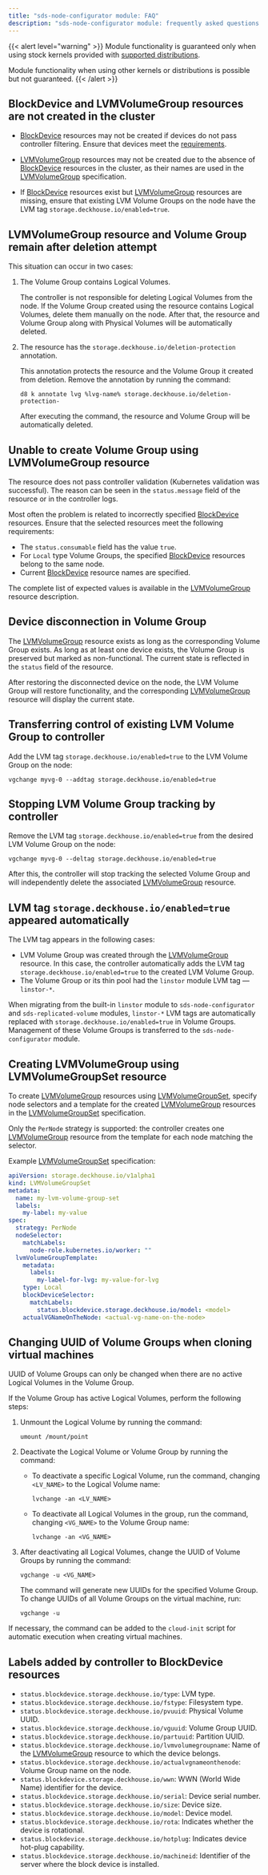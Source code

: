 ```yaml
---
title: "sds-node-configurator module: FAQ"
description: "sds-node-configurator module: frequently asked questions and answers."
---
```

{{< alert level="warning" >}}
Module functionality is guaranteed only when using stock kernels provided with [supported distributions](/products/kubernetes-platform/documentation/v1/reference/supported_versions.html#linux).

Module functionality when using other kernels or distributions is possible but not guaranteed.
{{< /alert >}}

## BlockDevice and LVMVolumeGroup resources are not created in the cluster

- [BlockDevice](./cr.html#blockdevice) resources may not be created if devices do not pass controller filtering. Ensure that devices meet the [requirements](./resources.html#controller-requirements-for-devices).

- [LVMVolumeGroup](./cr.html#lvmvolumegroup) resources may not be created due to the absence of [BlockDevice](./cr.html#blockdevice) resources in the cluster, as their names are used in the [LVMVolumeGroup](./cr.html#lvmvolumegroup) specification.

- If [BlockDevice](./cr.html#blockdevice) resources exist but [LVMVolumeGroup](./cr.html#lvmvolumegroup) resources are missing, ensure that existing LVM Volume Groups on the node have the LVM tag `storage.deckhouse.io/enabled=true`.

## LVMVolumeGroup resource and Volume Group remain after deletion attempt

This situation can occur in two cases:

1. The Volume Group contains Logical Volumes.

   The controller is not responsible for deleting Logical Volumes from the node. If the Volume Group created using the resource contains Logical Volumes, delete them manually on the node. After that, the resource and Volume Group along with Physical Volumes will be automatically deleted.

1. The resource has the `storage.deckhouse.io/deletion-protection` annotation.

   This annotation protects the resource and the Volume Group it created from deletion. Remove the annotation by running the command:

   ```shell
   d8 k annotate lvg %lvg-name% storage.deckhouse.io/deletion-protection-
   ```

   After executing the command, the resource and Volume Group will be automatically deleted.

## Unable to create Volume Group using LVMVolumeGroup resource

The resource does not pass controller validation (Kubernetes validation was successful). The reason can be seen in the `status.message` field of the resource or in the controller logs.

Most often the problem is related to incorrectly specified [BlockDevice](./cr.html#blockdevice) resources. Ensure that the selected resources meet the following requirements:

- The `status.consumable` field has the value `true`.
- For `Local` type Volume Groups, the specified [BlockDevice](./cr.html#blockdevice) resources belong to the same node.<!-- > - For `Shared` type Volume Groups, a single [BlockDevice](./cr.html#blockdevice) resource is specified. -->
- Current [BlockDevice](./cr.html#blockdevice) resource names are specified.

The complete list of expected values is available in the [LVMVolumeGroup](./cr.html#lvmvolumegroup) resource description.

## Device disconnection in Volume Group

The [LVMVolumeGroup](./cr.html#lvmvolumegroup) resource exists as long as the corresponding Volume Group exists. As long as at least one device exists, the Volume Group is preserved but marked as non-functional. The current state is reflected in the `status` field of the resource.

After restoring the disconnected device on the node, the LVM Volume Group will restore functionality, and the corresponding [LVMVolumeGroup](./cr.html#lvmvolumegroup) resource will display the current state.

## Transferring control of existing LVM Volume Group to controller

Add the LVM tag `storage.deckhouse.io/enabled=true` to the LVM Volume Group on the node:

```shell
vgchange myvg-0 --addtag storage.deckhouse.io/enabled=true
```

## Stopping LVM Volume Group tracking by controller

Remove the LVM tag `storage.deckhouse.io/enabled=true` from the desired LVM Volume Group on the node:

```shell
vgchange myvg-0 --deltag storage.deckhouse.io/enabled=true
```

After this, the controller will stop tracking the selected Volume Group and will independently delete the associated [LVMVolumeGroup](./cr.html#lvmvolumegroup) resource.

## LVM tag `storage.deckhouse.io/enabled=true` appeared automatically

The LVM tag appears in the following cases:

- LVM Volume Group was created through the [LVMVolumeGroup](./cr.html#lvmvolumegroup) resource. In this case, the controller automatically adds the LVM tag `storage.deckhouse.io/enabled=true` to the created LVM Volume Group.
- The Volume Group or its thin pool had the `linstor` module LVM tag — `linstor-*`.

When migrating from the built-in `linstor` module to `sds-node-configurator` and `sds-replicated-volume` modules, `linstor-*` LVM tags are automatically replaced with `storage.deckhouse.io/enabled=true` in Volume Groups. Management of these Volume Groups is transferred to the `sds-node-configurator` module.

## Creating LVMVolumeGroup using LVMVolumeGroupSet resource

To create [LVMVolumeGroup](./cr.html#lvmvolumegroup) resources using [LVMVolumeGroupSet](./cr.html#lvmvolumegroupset), specify node selectors and a template for the created [LVMVolumeGroup](./cr.html#lvmvolumegroup) resources in the [LVMVolumeGroupSet](./cr.html#lvmvolumegroupset) specification.

Only the `PerNode` strategy is supported: the controller creates one [LVMVolumeGroup](./cr.html#lvmvolumegroup) resource from the template for each node matching the selector.

Example [LVMVolumeGroupSet](./cr.html#lvmvolumegroupset) specification:

```yaml
apiVersion: storage.deckhouse.io/v1alpha1
kind: LVMVolumeGroupSet
metadata:
  name: my-lvm-volume-group-set
  labels:
    my-label: my-value
spec:
  strategy: PerNode
  nodeSelector:
    matchLabels:
      node-role.kubernetes.io/worker: ""
  lvmVolumeGroupTemplate:
    metadata:
      labels:
        my-label-for-lvg: my-value-for-lvg
    type: Local
    blockDeviceSelector:
      matchLabels:
        status.blockdevice.storage.deckhouse.io/model: <model>
    actualVGNameOnTheNode: <actual-vg-name-on-the-node>
```

## Changing UUID of Volume Groups when cloning virtual machines

UUID of Volume Groups can only be changed when there are no active Logical Volumes in the Volume Group.

If the Volume Group has active Logical Volumes, perform the following steps:

1. Unmount the Logical Volume by running the command:

   ```shell
   umount /mount/point
   ```

1. Deactivate the Logical Volume or Volume Group by running the command:

    - To deactivate a specific Logical Volume, run the command, changing `<LV_NAME>` to the Logical Volume name:

      ```shell
      lvchange -an <LV_NAME>
      ```

    - To deactivate all Logical Volumes in the group, run the command, changing `<VG_NAME>` to the Volume Group name:

      ```shell
      lvchange -an <VG_NAME>
      ```

1. After deactivating all Logical Volumes, change the UUID of Volume Groups by running the command:

   ```shell
   vgchange -u <VG_NAME>
   ```

   The command will generate new UUIDs for the specified Volume Group. To change UUIDs of all Volume Groups on the virtual machine, run:

   ```shell
   vgchange -u
   ```

If necessary, the command can be added to the `cloud-init` script for automatic execution when creating virtual machines.

## Labels added by controller to BlockDevice resources

- `status.blockdevice.storage.deckhouse.io/type`: LVM type.
- `status.blockdevice.storage.deckhouse.io/fstype`: Filesystem type.
- `status.blockdevice.storage.deckhouse.io/pvuuid`: Physical Volume UUID.
- `status.blockdevice.storage.deckhouse.io/vguuid`: Volume Group UUID.
- `status.blockdevice.storage.deckhouse.io/partuuid`: Partition UUID.
- `status.blockdevice.storage.deckhouse.io/lvmvolumegroupname`: Name of the [LVMVolumeGroup](./cr.html#lvmvolumegroup) resource to which the device belongs.
- `status.blockdevice.storage.deckhouse.io/actualvgnameonthenode`: Volume Group name on the node.
- `status.blockdevice.storage.deckhouse.io/wwn`: WWN (World Wide Name) identifier for the device.
- `status.blockdevice.storage.deckhouse.io/serial`: Device serial number.
- `status.blockdevice.storage.deckhouse.io/size`: Device size.
- `status.blockdevice.storage.deckhouse.io/model`: Device model.
- `status.blockdevice.storage.deckhouse.io/rota`: Indicates whether the device is rotational.
- `status.blockdevice.storage.deckhouse.io/hotplug`: Indicates device hot-plug capability.
- `status.blockdevice.storage.deckhouse.io/machineid`: Identifier of the server where the block device is installed.
